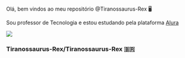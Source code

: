 Olá, bem vindos ao meu repositório @Tiranossaurus-Rex 🖥️

Sou professor de Tecnologia e estou estudando pela plataforma [Alura](https://www.alura.com.br)

![](https://media.tenor.com/TB63AFTuAA8AAAAi/computer-frustrated.gif)

### Tiranossaurus-Rex/Tiranossaurus-Rex   🇧🇷
